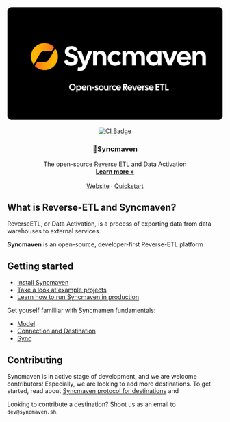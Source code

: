 <p align="center">
  <img src="https://github.com/syncmaven/syncmaven/blob/main/github-assets/hero.png?raw=true" width="600px" alt="Logo" />
</p>
<p align="center">
  <a href="https://github.com/syncmaven/syncmaven/actions/workflows/check.yml">
    <img src="https://github.com/syncmaven/syncmaven/actions/workflows/check.yml/badge.svg?event=push" alt="CI Badge"/>
  </a>
</p>
<h3 align="center">🔄Syncmaven</h3>
  <p align="center">
    The open-source Reverse ETL and Data Activation
    <br />
    <a href=https://go.syncmaven.sh/go"><strong>Learn more »</strong></a>
    <br />
    <br />
    <a href="https://go.syncmaven.sh/go">Website</a>
    ·
    <a href="https://syncmaven.sh/quickstart">Quickstart</a>
  </p>
</p>

## What is Reverse-ETL and Syncmaven?

ReverseETL, or Data Activation, is a process of exporting data from data warehouses to external services.

**Syncmaven** is an open-source, developer-first Reverse-ETL platform

## Getting started

- [Install Syncmaven](https://syncmaven.sh/quickstart/install)
- [Take a look at example projects](https://syncmaven.sh/quickstart/examples)
- [Learn how to run Syncmaven in production](https://syncmaven.sh/quickstart/production)

Get youself familliar with Syncmamen fundamentals:

- [Model](https://syncmaven.sh/fundamentals/model)
- [Connection and Destination](https://syncmaven.sh/fundamentals/connection)
- [Sync](https://syncmaven.sh/fundamentals/sync)

## Contributing

Syncmaven is in active stage of development, and we are welcome contributors! Especially, we are looking to add more destinations.
To get started, read about [Syncmaven protocol for destinations](https://syncmaven.sh/fundamentals/protocol) and 

Looking to contribute a destination? Shoot us as an email to `dev@syncmaven.sh`.
